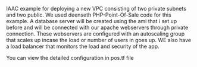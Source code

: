IAAC example for deploying a new VPC consisting of two private subnets and two public. 
We used deenseth PHP-Point-Of-Sale code for this example. A database server will be created using the ami that i set up before and will be connected with our apache webservers through private connection. These webservers are configured with an autoscaling group that scales up incase the load or number of users in goes up. WE also have a load balancer that monitors the load and security of the app. 

You can view the detailed configuration in pos.tf file
